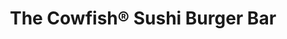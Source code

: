 ---
layout: place
title: "The Cowfish® Sushi Burger Bar"
permalink: /florida/orlando/the-cowfish-sushi-burger-bar.html
stateAbbr: FL
stateName: Florida
cityName: Orlando
place_id: ChIJSfXhPed-54gR5flbxVwTdyc
photos:
  - name: >-
      places/ChIJSfXhPed-54gR5flbxVwTdyc/photos/AeeoHcJwQuekv9LbdAg-SA31K2vU_k8l43SW-0QqFsw2yaJ3EQTSFtvSmxR4VUO2Ok4CK0qR9gmBmggYcLxiyCwewFUUV3Bxji7gKBEv-z90o-Y59NCq9R5ZRLci068xz1sbNOCSb7Y3-4dx-0HMplntPvFNlQUtL3aFamiZsczl2XY8Gg1emANZSIHDLP3iMFSXQx4GTbUB06ZJ5QK5zEuVLjz03eoXxrmxTSIVbay7PmzDxinzAU839dDeahPX2RCSXIJOO-CkU14R4pykVrSXDBW-SrEoUkBMKHHI9miJ57H0yg
    widthPx: 1227
    heightPx: 920
    authorAttributions:
      - displayName: The Cowfish® Sushi Burger Bar
        uri: https://maps.google.com/maps/contrib/118087209219705578284
        photoUri: >-
          https://lh3.googleusercontent.com/a/ACg8ocK4FanPpZkwgyc-fpFWpQiM0mCSrxW1eqRRMHLm_-IQZTZ_dg=s100-p-k-no-mo
    flagContentUri: >-
      https://www.google.com/local/imagery/report/?cb_client=maps_api_places.places_api&image_key=!1e10!2sAF1QipO65jYtu4VxbQUDZ7kqJuHK0qQ8dBcxR1ncENYO&hl=en-US
    googleMapsUri: >-
      https://www.google.com/maps/place//data=!3m4!1e2!3m2!1sAF1QipO65jYtu4VxbQUDZ7kqJuHK0qQ8dBcxR1ncENYO!2e10!4m2!3m1!1s0x88e77ee73de1f549:0x2777135cc55bf9e5
  - name: >-
      places/ChIJSfXhPed-54gR5flbxVwTdyc/photos/AeeoHcKrcFx17z1bRqr1o8FcAspf2LjLpyD8KTvR2-kko_byB3W8JuYk329nax2ZeDkZ5qyhHqVYkFUA-EXLjb_AicEkOe6_gOSU0lWNe7ezgX8Y3Me0BD-oJbPvMxqqFLLX8YiVoiQVna0iw2uRTFn1vhoAUbkZ-h9SwIq5fInuwSGeeCVV_i952hp4mc-nKYLu5s9qZ09OXIkMtUPndBvdl5i0jNFdEJQMcKQTtyD7h7E9Wq6C8272ENqGZH71GuYZDanL-H9Pew5d_0Xv34dbR7yW9kiYlKO6psiFXalMbcNr7pg2fDiRjdCnduw4-6XTG9EkmWWP_-Q_Lhhemf6MuJXo5jbboV1qI0WDvh4bovtgS6gjuJX8iwjdQ7S6y6s6Du6Be1y9X7y3EPAZVaqYrJvnlIEqZL45evpvSmjonpgsnlFv5AFHNUJOKG9BmJKs
    widthPx: 4000
    heightPx: 3000
    authorAttributions:
      - displayName: Jorge Villalba
        uri: https://maps.google.com/maps/contrib/107646653455217214649
        photoUri: >-
          https://lh3.googleusercontent.com/a/ACg8ocJWZDyr6HbkpqjQbxtRTXpkU0NpztwXYX4nkct6Yt3YVDz7og=s100-p-k-no-mo
    flagContentUri: >-
      https://www.google.com/local/imagery/report/?cb_client=maps_api_places.places_api&image_key=!1e10!2sCIABIhADydERSCsWAWfplL4ABOSm&hl=en-US
    googleMapsUri: >-
      https://www.google.com/maps/place//data=!3m4!1e2!3m2!1sCIABIhADydERSCsWAWfplL4ABOSm!2e10!4m2!3m1!1s0x88e77ee73de1f549:0x2777135cc55bf9e5
  - name: >-
      places/ChIJSfXhPed-54gR5flbxVwTdyc/photos/AeeoHcIsZ7cz9qwk24GNlS4hJdOTeoebC30gahX8UpZp1idFilVOPhkB05_1GfZbppPMkr40sZXrBKvTz4I0lOFf4P66098dW-EgvzXmi6aZ22oFwv7jIBQHQ3O-i47z9RO6Ws3tG2obv3mupZYKdoFaqI6c3bzHQ-AlVfQp39jLEFiHvsPiRTdGQlTdRSUiQwiJ4ZVVthOJ61qn7RSk1JtkzUH8us13ths4_ZDLNm2xCYFznhgYJIvMUrX1qI2uCpWcFhRbvwycxaqctCkkzi3I5d4UuAXpgQj5V-CBv4f4BJsEc3lSLdwjbLBowOnZMmOe50cRLhjvliA2rFSJCDfKp7wKhzTLWnNGF2y9RGwfZ_cZEjhNI4kto5bI6zIeTHunkrtzrqINDsCHgTuVj8uPXUFATzjkWArw10XXsiFPptwVank
    widthPx: 4800
    heightPx: 2700
    authorAttributions:
      - displayName: james e
        uri: https://maps.google.com/maps/contrib/112081181940962028010
        photoUri: >-
          https://lh3.googleusercontent.com/a-/ALV-UjX8dBfv8adJJEfHQlYoJ9X9W2I2UF2RiDhn-K7rXjD8X10qMe5l=s100-p-k-no-mo
    flagContentUri: >-
      https://www.google.com/local/imagery/report/?cb_client=maps_api_places.places_api&image_key=!1e10!2sCIHM0ogKEICAgMCI5dKkgAE&hl=en-US
    googleMapsUri: >-
      https://www.google.com/maps/place//data=!3m4!1e2!3m2!1sCIHM0ogKEICAgMCI5dKkgAE!2e10!4m2!3m1!1s0x88e77ee73de1f549:0x2777135cc55bf9e5
  - name: >-
      places/ChIJSfXhPed-54gR5flbxVwTdyc/photos/AeeoHcL6Eq2_G56OkcChPe68cK1hhB-X9xkQ0exlS61ttmwAbTru7LDIJEY73P0LsbxwcsdPdAZ9mRptMDk7JUVFRBuLJCr928nHSb0jZqZRnYGDMPypiTBEh7oy7glhFcjA9Er_iK38suL0JxvFf_9JPDKLjvXQAJUO4G72C9ToBRrWlk8mojTsYvBULAesr0q_DPmxEH2PIE-bSsni3zBAkdNW6vvRyxvVqUIv5XoPXildQPOCq-SjpvlL1zm_aWziod8W7zg0UqjxPQBNIdPJoRy147RARUxH4znVYwzJ67nkb02GCjsT1TB5VuTYHHZn9t-oxsDPEnBMWuDP_jsK3CLKhXMYMA8zHUoSxBX27Zv000RqaP-07LK_qZ5ubMqclmKALgtU-LLy4BxVuX_VCvWdb_-tGsl9Y3TagP4sQ52VsO8Q
    widthPx: 4000
    heightPx: 3000
    authorAttributions:
      - displayName: Dror Geva
        uri: https://maps.google.com/maps/contrib/101924970685520777815
        photoUri: >-
          https://lh3.googleusercontent.com/a-/ALV-UjU3xVj6K-qKyCUjdPcvV3gEzy2TI9r1l2BOPdshxOfGW6UdTHqmig=s100-p-k-no-mo
    flagContentUri: >-
      https://www.google.com/local/imagery/report/?cb_client=maps_api_places.places_api&image_key=!1e10!2sCIHM0ogKEICAgIDXpPX4wQE&hl=en-US
    googleMapsUri: >-
      https://www.google.com/maps/place//data=!3m4!1e2!3m2!1sCIHM0ogKEICAgIDXpPX4wQE!2e10!4m2!3m1!1s0x88e77ee73de1f549:0x2777135cc55bf9e5
  - name: >-
      places/ChIJSfXhPed-54gR5flbxVwTdyc/photos/AeeoHcLxBA3qDFcdWgJuZEASCIOxZAAAQ88DCRRL_Mc2Vtfese_tGgXbr_4BP5_pxAr_O1277AXpEdYt2QPtWSiz8wnU_9VIgTQZvW0RcSL7xrCLB3Zeh-mDAqcpRVDPbHo7qmFeIj-V24h0FEBBhWfkQgWKfvdTgZdZdwstRi_kSxHgADuO6r8ptek0hpByXWtUp1Lrf3SnQxfKhgQMEUW_uUPM-kTKrHM8KW7uPNQUKXsOq5wXdjAU_8JQGqgXdvn2HJZgi9Pxa4efpoo19lFHoKP4REHkj5NPvhGkcqMujJDKZ3rvYNKvOM6uaR0DABezpe6IMc8C6EgnE3Dz0CB6UX2ir1uiTkI8YL3RULrNcdPDXT0XKYXblI9BL8-NeG6KKfRYdOQAx1gsNZzmFjGWEx1byJC0Efc1kNtDGrBYE7p9eAzT
    widthPx: 4032
    heightPx: 1816
    authorAttributions:
      - displayName: Andrew Patteson
        uri: https://maps.google.com/maps/contrib/104376722673146373591
        photoUri: >-
          https://lh3.googleusercontent.com/a-/ALV-UjWXdNKon1wywR6ghMfBBdcSHbFYLC5dWjrb8xpmUOcpX18zni0xUw=s100-p-k-no-mo
    flagContentUri: >-
      https://www.google.com/local/imagery/report/?cb_client=maps_api_places.places_api&image_key=!1e10!2sCIHM0ogKEICAgMDwnsKfuAE&hl=en-US
    googleMapsUri: >-
      https://www.google.com/maps/place//data=!3m4!1e2!3m2!1sCIHM0ogKEICAgMDwnsKfuAE!2e10!4m2!3m1!1s0x88e77ee73de1f549:0x2777135cc55bf9e5
  - name: >-
      places/ChIJSfXhPed-54gR5flbxVwTdyc/photos/AeeoHcJwtfnLBGcTQCtI8SLJjYRCOPMDB5Hjc2mni7DB6fTorosjSeByxofh2dZ01LynTjdfEJNG7C5S8-W060BRnuEZgzaMNTxb4cJM_UpxnF4iIBn0-HzGC6JjTdjIq0pk22dkj8MPcURK4YILfMYx97KmhmyBa3Dii8armtSXtXMWk0To3qUK1d0zJ2ceSPIfiyNz2bQ5hxvzNPFSfrsftbyxtEagN-gQfF0ZwCx2gPKQuEUZ9qyKGU2BXMTaKLCV4-NE4reZtpj_RAhnLGh0qUDb5_lxA80e1izx7o3Y51fVOfL7gmz-BqZ_K-0ampi336lrJ6fgx3587pIzXJ5qVudRQMjb7483auGWBvhBXacCdQuvF-PRONBF4vFfOg0bqkvUTvo9aHxI1wt12ErUP5TZE4c3pQlQMcauXamG4WOfJw
    widthPx: 4032
    heightPx: 3024
    authorAttributions:
      - displayName: Grouper 305
        uri: https://maps.google.com/maps/contrib/104400374410501075816
        photoUri: >-
          https://lh3.googleusercontent.com/a-/ALV-UjWgjt5Nc7xhxrv5e5IO7G4cDms1bg1Z3HAN6uH7WfS2vOT0-K_1=s100-p-k-no-mo
    flagContentUri: >-
      https://www.google.com/local/imagery/report/?cb_client=maps_api_places.places_api&image_key=!1e10!2sCIHM0ogKEICAgICLgs-wcQ&hl=en-US
    googleMapsUri: >-
      https://www.google.com/maps/place//data=!3m4!1e2!3m2!1sCIHM0ogKEICAgICLgs-wcQ!2e10!4m2!3m1!1s0x88e77ee73de1f549:0x2777135cc55bf9e5
  - name: >-
      places/ChIJSfXhPed-54gR5flbxVwTdyc/photos/AeeoHcKfCQhVGKXDo-f9JwRYOqAcEDZzYxK_YfaBtD4XHG-V5wYQo35TS0JU_PgsZ9MfCzRSc8Z3g9Ta38nzlMrQM1P42bItUnhK_N_jt3omTY7CjAurqBmmmeD8wRjgDLeXpZ1SznnLsaR06Jo-bAeRhWRTpkxYGpqzRiQyjuHLbt3PfSlVRNVsD-FdkWom6R9RG6yV8PMyXV-c24tnTdgrb4D4jLrzeK54i7KAvH8b-4DseRQG7DTUVlZBfwSGraCXvS6lsXFa1mFuo1jvG5TCyyFEQxDP81hlx7lY8HA7x8KwEgzYKZs5Cm1HjJjDEZjTiKJ-JbHJ9qk8eoQX-7arQ_yVRA2RLX_Bp-fYPATmsSYYJVcxJjfT6cHEfdI_efsiHOMt-AYQlHcrMWuA1xbhljfVmY3AkUaFhs4rxUmlWXVb6g
    widthPx: 3024
    heightPx: 4032
    authorAttributions:
      - displayName: Christopher Riggs
        uri: https://maps.google.com/maps/contrib/100084033339405047175
        photoUri: >-
          https://lh3.googleusercontent.com/a-/ALV-UjXl86mkPVytfnN_OlUxahFYMOPcFrtQn3vbPoWt3jdvO2Hrllc7qw=s100-p-k-no-mo
    flagContentUri: >-
      https://www.google.com/local/imagery/report/?cb_client=maps_api_places.places_api&image_key=!1e10!2sCIHM0ogKEICAgIDzvaDRQQ&hl=en-US
    googleMapsUri: >-
      https://www.google.com/maps/place//data=!3m4!1e2!3m2!1sCIHM0ogKEICAgIDzvaDRQQ!2e10!4m2!3m1!1s0x88e77ee73de1f549:0x2777135cc55bf9e5
  - name: >-
      places/ChIJSfXhPed-54gR5flbxVwTdyc/photos/AeeoHcJyKQaLIYr9WTAKoiKiQzmUiH1d2wiryrRVMGbVtvNKVOlL64d280jw2GJaW5pDb2rgVIkBxeSGF3MM8Dti8L-3ucQuxxTN5z9Tk20tHKcKQfPSz3laFm4ZYUu5fgn5usgf4OpEiej5buIVSPtPIErLM1JDzVR1xdeQeea2OKN61OSysW76Tabey1ZGkbZJnkL_ki12PIs1oE4Ak_KQddFrjfHpd5eca8FT7y9FFhpky7Dd52h5ITiUvz6O0t9d4A9HIoE60pYdpyA7csH6hhetGn-lkBsY6HcFl_Qm2VD76J2qPCumXl0xoxy7C7dkQEapfokiH1yDkd-_tPibjOLJmdGH5s7IuzwKxO4SvymKYVkvKqDmCiMu_XTCt6qflX_l3KNnZBw2zcqSXui660Y8SUN7_YaCIUF9EoRK122SqPAzQhM5to2_bdw-JutE
    widthPx: 4032
    heightPx: 3024
    authorAttributions:
      - displayName: Mad Hatter
        uri: https://maps.google.com/maps/contrib/105456295421565348595
        photoUri: >-
          https://lh3.googleusercontent.com/a-/ALV-UjVpiK-J6K0TwofDwux29_2KZw-x-2UVZkwfoVQqQP9vAxw7Kumi=s100-p-k-no-mo
    flagContentUri: >-
      https://www.google.com/local/imagery/report/?cb_client=maps_api_places.places_api&image_key=!1e10!2sCIABIhADyc5UXyKuwGezvlwAAZ1q&hl=en-US
    googleMapsUri: >-
      https://www.google.com/maps/place//data=!3m4!1e2!3m2!1sCIABIhADyc5UXyKuwGezvlwAAZ1q!2e10!4m2!3m1!1s0x88e77ee73de1f549:0x2777135cc55bf9e5
  - name: >-
      places/ChIJSfXhPed-54gR5flbxVwTdyc/photos/AeeoHcL4VndX8hA1EH5I2GGyvghfykM7Q5j0gLSYTlmfvcK1lRkDoFbic_-XeB4lClTB8HO4fnbVV_d64aNbnT_K2inOrmwfT5Rb8Soj3jAwd_drXkyRGVKs5vmMM7zwhUsqRQBi7yLEm-ftBT6dix-PNMKn0u8sYhoRkleOBo3i8VH83dAWmFbezi8IJCl5qMGu-VmxCX8ZTF2kS3e4jzfa7r4FXYpJ7q87n4KPoTc593v6Hra_9BRNF28Aa5THLeZh8vnV364pdkghDwJh_8PysWHFDTbOo9-QI8z6axdV1WMLJjxPa5jAsfZfG7fif7xSWpNzJ0T_q39O9jOTc8NvHVp4BsStKEgO8icAvo6Q2E6qoiMENQLlogrFl_4sMOc13VOS5W1rrIHSyUnJ-sGm_JVsGjppb64EnA4Je6wBv51GDKSX3DdoDMJh5NyVMp9h
    widthPx: 4032
    heightPx: 3024
    authorAttributions:
      - displayName: Mad Hatter
        uri: https://maps.google.com/maps/contrib/105456295421565348595
        photoUri: >-
          https://lh3.googleusercontent.com/a-/ALV-UjVpiK-J6K0TwofDwux29_2KZw-x-2UVZkwfoVQqQP9vAxw7Kumi=s100-p-k-no-mo
    flagContentUri: >-
      https://www.google.com/local/imagery/report/?cb_client=maps_api_places.places_api&image_key=!1e10!2sCIABIhAA3jU35CingmezvlsADFQO&hl=en-US
    googleMapsUri: >-
      https://www.google.com/maps/place//data=!3m4!1e2!3m2!1sCIABIhAA3jU35CingmezvlsADFQO!2e10!4m2!3m1!1s0x88e77ee73de1f549:0x2777135cc55bf9e5
  - name: >-
      places/ChIJSfXhPed-54gR5flbxVwTdyc/photos/AeeoHcL5RH-Rn0f-3CLNFqyh2mSd1NLdfnh1FL96EPLx9add71by2y-IYCEhnP04TBsJ0trozJ3sMNV6ya2YaVh3PVi0F_sQtjqi7wWQTqLR5Fv4H2wIS5ZF3uT2glP8xBkm0madPrHnn9AebgNXgZ471cyu_UErG1q86svNLOQXsv3hiC2zumw-fbhx2wOrRLzabFwMNxKH9yoMpWZQTGHCEBbXa4GDTKYyR0THpJzfLuPtqMPAnaTOjZbenzIHM4lQ5dd42Lh0OGHgVQXypMbDTDvUa424ct3Ds8N925Bf4YY2MYwPtqJKxGInpTcMiVp1i8viqJxvM2-vwZT4_Zhv1XjcxKJnwRboUBq4_UyIvvWJZYefeg9f4K00oQbe6RhDtUHMNRZ6-sjc4LGybPX3MbhYsKsQdOI-Z30GFCC0BldX6Iz3
    widthPx: 4000
    heightPx: 3000
    authorAttributions:
      - displayName: Claire Mason
        uri: https://maps.google.com/maps/contrib/110729677556178632192
        photoUri: >-
          https://lh3.googleusercontent.com/a/ACg8ocLQ70tl8QfVSequsqZ2ADGjGOqYTnNaDcosBlDF_twsTwxkLg=s100-p-k-no-mo
    flagContentUri: >-
      https://www.google.com/local/imagery/report/?cb_client=maps_api_places.places_api&image_key=!1e10!2sCIHM0ogKEICAgICHqsuC6AE&hl=en-US
    googleMapsUri: >-
      https://www.google.com/maps/place//data=!3m4!1e2!3m2!1sCIHM0ogKEICAgICHqsuC6AE!2e10!4m2!3m1!1s0x88e77ee73de1f549:0x2777135cc55bf9e5
address: 6000 Universal Blvd, Orlando, FL 32819, USA
street: 6000 Universal Blvd
city: Orlando
state: FL
zip: '32819'
country: USA
neighborhood: Southwest Orlando
latitude: '28.473006'
longitude: '-81.465468'
accessibility_options:
  wheelchairAccessibleParking: true
  wheelchairAccessibleEntrance: true
  wheelchairAccessibleRestroom: true
  wheelchairAccessibleSeating: true
business_status: OPERATIONAL
name: The Cowfish® Sushi Burger Bar
google_maps_links:
  directionsUri: >-
    https://www.google.com/maps/dir//''/data=!4m7!4m6!1m1!4e2!1m2!1m1!1s0x88e77ee73de1f549:0x2777135cc55bf9e5!3e0
  placeUri: https://maps.google.com/?cid=2843762978876815845
  writeAReviewUri: >-
    https://www.google.com/maps/place//data=!4m3!3m2!1s0x88e77ee73de1f549:0x2777135cc55bf9e5!12e1
  reviewsUri: >-
    https://www.google.com/maps/place//data=!4m4!3m3!1s0x88e77ee73de1f549:0x2777135cc55bf9e5!9m1!1b1
  photosUri: >-
    https://www.google.com/maps/place//data=!4m3!3m2!1s0x88e77ee73de1f549:0x2777135cc55bf9e5!10e5
primary_type: Sushi Restaurant
opening_hours:
  regular: null
  current: null
secondary_opening_hours:
  regular:
    weekdayDescriptions: null
    type: null
  current:
    weekdayDescriptions: null
    type: null
phone: (407) 224-3663
price_level: PRICE_LEVEL_MODERATE
price_range: $20 &ndash; $30
rating: '3.9'
rating_count: 4531
website: https://www.universalorlando.com/web/en/us/things-to-do/dining/the-cowfish
description: >-
  Bustling, family-friendly fusion eatery at Universal CityWalk with burgers,
  sushi & a full bar.
reviews:
  - name: >-
      places/ChIJSfXhPed-54gR5flbxVwTdyc/reviews/ChdDSUhNMG9nS0VJQ0FnTUNJMjQtRXZ3RRAB
    relativePublishTimeDescription: a week ago
    rating: 5
    text:
      text: >-
        Cowfish at Universal Studios was incredible! I tried the buffalo chicken
        sushi and calamari, and both were absolutely delicious. The sushi was
        such a unique twist, and the buffalo chicken flavor was on point—spicy,
        tangy, and perfectly paired with the creamy sauce. The calamari was
        crispy and fresh, just the way I love it. The atmosphere was lively and
        fun, and the service was great. Definitely a must-visit spot if you’re
        at Universal! Can’t wait to come back and try more of their creative
        menu.
      languageCode: en
    originalText:
      text: >-
        Cowfish at Universal Studios was incredible! I tried the buffalo chicken
        sushi and calamari, and both were absolutely delicious. The sushi was
        such a unique twist, and the buffalo chicken flavor was on point—spicy,
        tangy, and perfectly paired with the creamy sauce. The calamari was
        crispy and fresh, just the way I love it. The atmosphere was lively and
        fun, and the service was great. Definitely a must-visit spot if you’re
        at Universal! Can’t wait to come back and try more of their creative
        menu.
      languageCode: en
    authorAttribution:
      displayName: Chantel Sagerer-Eaves
      uri: https://www.google.com/maps/contrib/108759826117578252874/reviews
      photoUri: >-
        https://lh3.googleusercontent.com/a-/ALV-UjWyQmfPc4Tx2f_cdiWHVa-aGlncniiBbYT8MG0pGFyb1y-mJ9qm=s128-c0x00000000-cc-rp-mo-ba3
    publishTime: '2025-04-04T23:01:21.679726Z'
    flagContentUri: >-
      https://www.google.com/local/review/rap/report?postId=ChdDSUhNMG9nS0VJQ0FnTUNJMjQtRXZ3RRAB&d=17924085&t=1
    googleMapsUri: >-
      https://www.google.com/maps/reviews/data=!4m6!14m5!1m4!2m3!1sChdDSUhNMG9nS0VJQ0FnTUNJMjQtRXZ3RRAB!2m1!1s0x88e77ee73de1f549:0x2777135cc55bf9e5
  - name: >-
      places/ChIJSfXhPed-54gR5flbxVwTdyc/reviews/ChZDSUhNMG9nS0VJQ0FnTUNRaHAzRkhBEAE
    relativePublishTimeDescription: a month ago
    rating: 5
    text:
      text: >-
        This place and their awesome menu is unforgettable. The bartender was
        soooo nice and very engaging. She was so great that she somehow
        convinced me to consume all this food alone. The sandwich was so
        delicious and very creative. I ordered an appetizer, Bloody Mary
        garnished with a beef slider and a banana peanut butter chocolate shake
        for dessert. This place is a definite spot to eat while visiting
        Universal Studios, Orlando. Cheers…..
      languageCode: en
    originalText:
      text: >-
        This place and their awesome menu is unforgettable. The bartender was
        soooo nice and very engaging. She was so great that she somehow
        convinced me to consume all this food alone. The sandwich was so
        delicious and very creative. I ordered an appetizer, Bloody Mary
        garnished with a beef slider and a banana peanut butter chocolate shake
        for dessert. This place is a definite spot to eat while visiting
        Universal Studios, Orlando. Cheers…..
      languageCode: en
    authorAttribution:
      displayName: mark conliffe
      uri: https://www.google.com/maps/contrib/109476722657476442405/reviews
      photoUri: >-
        https://lh3.googleusercontent.com/a-/ALV-UjXEx9omWHX1rEhcO6A1CRVKJIHNndFPamLaRQcARIv2v5zsNWNK=s128-c0x00000000-cc-rp-mo-ba4
    publishTime: '2025-03-03T21:51:41.868289Z'
    flagContentUri: >-
      https://www.google.com/local/review/rap/report?postId=ChZDSUhNMG9nS0VJQ0FnTUNRaHAzRkhBEAE&d=17924085&t=1
    googleMapsUri: >-
      https://www.google.com/maps/reviews/data=!4m6!14m5!1m4!2m3!1sChZDSUhNMG9nS0VJQ0FnTUNRaHAzRkhBEAE!2m1!1s0x88e77ee73de1f549:0x2777135cc55bf9e5
  - name: >-
      places/ChIJSfXhPed-54gR5flbxVwTdyc/reviews/ChZDSUhNMG9nS0VJQ0FnTURBcEtiR1FnEAE
    relativePublishTimeDescription: 2 months ago
    rating: 5
    text:
      text: >-
        Fun lively atmosphere. We did not need reservations (6:30pm dinner on a
        Thursday). Sat outside (because we could!). Great food combos and good
        service.


        Restrooms are up a hearty flight of stairs in back of building so don’t
        wait until last minute to go! 😉
      languageCode: en
    originalText:
      text: >-
        Fun lively atmosphere. We did not need reservations (6:30pm dinner on a
        Thursday). Sat outside (because we could!). Great food combos and good
        service.


        Restrooms are up a hearty flight of stairs in back of building so don’t
        wait until last minute to go! 😉
      languageCode: en
    authorAttribution:
      displayName: Becky C
      uri: https://www.google.com/maps/contrib/102265802290088638118/reviews
      photoUri: >-
        https://lh3.googleusercontent.com/a-/ALV-UjX8FjS-RfcYvX5S11gyMhpYm4Z3uVJv2suytfOSjRbzuFbdUZHW=s128-c0x00000000-cc-rp-mo-ba4
    publishTime: '2025-02-07T03:18:21.025528Z'
    flagContentUri: >-
      https://www.google.com/local/review/rap/report?postId=ChZDSUhNMG9nS0VJQ0FnTURBcEtiR1FnEAE&d=17924085&t=1
    googleMapsUri: >-
      https://www.google.com/maps/reviews/data=!4m6!14m5!1m4!2m3!1sChZDSUhNMG9nS0VJQ0FnTURBcEtiR1FnEAE!2m1!1s0x88e77ee73de1f549:0x2777135cc55bf9e5
  - name: >-
      places/ChIJSfXhPed-54gR5flbxVwTdyc/reviews/ChZDSUhNMG9nS0VJQ0FnSUNmNXR2WlJBEAE
    relativePublishTimeDescription: 3 months ago
    rating: 5
    text:
      text: >-
        After two Universal trips here the past two years, I can say that it’s
        probably one of my favorite places to eat out of the parks and city
        walk.


        This is a MUST stop for all Sushi and Burger lovers. Its the best of
        both worlds. The rolls are BIG and delicious. The portions of their food
        in general are bigger and filling. The food presentation is beautiful
        and the service is always great!


        The tropical storm roll is still my favorite but I also enjoyed the
        firecracker roll, the boss roll and the spicy crunchy roll. My husband
        always gets the Texas Longhorn burger with the parmesan truffle fries.


        Sit on their patio for a quiet calm lunch or dinner. The parks are loud
        with people so it’s actually nice to have a little break during the day!
        And you can people watch from their patio which is entertaining. They
        also have heaters so even if it’s chilly it’s worth it.


        Make reservations using the universal app, there’s usually a ton of
        availability and easy change reservation times. They are located on the
        second floor so if you have littles or sore feet from walking, take the
        elevator! The restrooms are on the 3rd floor. They have a cute fish tank
        to look at the hostess stand.
      languageCode: en
    originalText:
      text: >-
        After two Universal trips here the past two years, I can say that it’s
        probably one of my favorite places to eat out of the parks and city
        walk.


        This is a MUST stop for all Sushi and Burger lovers. Its the best of
        both worlds. The rolls are BIG and delicious. The portions of their food
        in general are bigger and filling. The food presentation is beautiful
        and the service is always great!


        The tropical storm roll is still my favorite but I also enjoyed the
        firecracker roll, the boss roll and the spicy crunchy roll. My husband
        always gets the Texas Longhorn burger with the parmesan truffle fries.


        Sit on their patio for a quiet calm lunch or dinner. The parks are loud
        with people so it’s actually nice to have a little break during the day!
        And you can people watch from their patio which is entertaining. They
        also have heaters so even if it’s chilly it’s worth it.


        Make reservations using the universal app, there’s usually a ton of
        availability and easy change reservation times. They are located on the
        second floor so if you have littles or sore feet from walking, take the
        elevator! The restrooms are on the 3rd floor. They have a cute fish tank
        to look at the hostess stand.
      languageCode: en
    authorAttribution:
      displayName: Christy Nicole
      uri: https://www.google.com/maps/contrib/100008224579704891918/reviews
      photoUri: >-
        https://lh3.googleusercontent.com/a-/ALV-UjX_OyKk_MmPEoyhtRfKGsWWsBNMDBjHpvIFO4Q2mI-g7jTtjYIA=s128-c0x00000000-cc-rp-mo-ba3
    publishTime: '2024-12-28T17:47:05.173414Z'
    flagContentUri: >-
      https://www.google.com/local/review/rap/report?postId=ChZDSUhNMG9nS0VJQ0FnSUNmNXR2WlJBEAE&d=17924085&t=1
    googleMapsUri: >-
      https://www.google.com/maps/reviews/data=!4m6!14m5!1m4!2m3!1sChZDSUhNMG9nS0VJQ0FnSUNmNXR2WlJBEAE!2m1!1s0x88e77ee73de1f549:0x2777135cc55bf9e5
  - name: >-
      places/ChIJSfXhPed-54gR5flbxVwTdyc/reviews/ChdDSUhNMG9nS0VJQ0FnSUR2dC12YjRnRRAB
    relativePublishTimeDescription: 3 months ago
    rating: 5
    text:
      text: >-
        Pretty solid choice and a hidden gem out in the open, just across the
        street from Universal Store City walk on the opposing corner.


        The Crab Rangoon Dip is delicious and has real pieces of crab in the
        dip. The wanton chips are delicious and the sweet chili sauce gives it
        an extra layer of depth. Brilliant!


        The Buffalo Burgushi was pretty interesting choice and fusion food done
        right. The chicken could've been slightly less dry or maybe slow-cooked
        in buffalo sauce or something, but it wasn't enough to ruin the good.


        And the staff were stellar, even with how busy it was. Bit of a
        well-oiled machine in the chaos of being at a theme park. Well worth
        going!


        Also reservations are probably needed for tables with how busy it is,
        but the bar may be open (look for the black seats).
      languageCode: en
    originalText:
      text: >-
        Pretty solid choice and a hidden gem out in the open, just across the
        street from Universal Store City walk on the opposing corner.


        The Crab Rangoon Dip is delicious and has real pieces of crab in the
        dip. The wanton chips are delicious and the sweet chili sauce gives it
        an extra layer of depth. Brilliant!


        The Buffalo Burgushi was pretty interesting choice and fusion food done
        right. The chicken could've been slightly less dry or maybe slow-cooked
        in buffalo sauce or something, but it wasn't enough to ruin the good.


        And the staff were stellar, even with how busy it was. Bit of a
        well-oiled machine in the chaos of being at a theme park. Well worth
        going!


        Also reservations are probably needed for tables with how busy it is,
        but the bar may be open (look for the black seats).
      languageCode: en
    authorAttribution:
      displayName: Paul Park
      uri: https://www.google.com/maps/contrib/116119956274657045362/reviews
      photoUri: >-
        https://lh3.googleusercontent.com/a-/ALV-UjV1cRGqLzYxhlq2tPfS6uYs8StChWO798Rtgl8eBXGl5CJgxn-TUw=s128-c0x00000000-cc-rp-mo-ba6
    publishTime: '2024-12-25T02:59:52.689797Z'
    flagContentUri: >-
      https://www.google.com/local/review/rap/report?postId=ChdDSUhNMG9nS0VJQ0FnSUR2dC12YjRnRRAB&d=17924085&t=1
    googleMapsUri: >-
      https://www.google.com/maps/reviews/data=!4m6!14m5!1m4!2m3!1sChdDSUhNMG9nS0VJQ0FnSUR2dC12YjRnRRAB!2m1!1s0x88e77ee73de1f549:0x2777135cc55bf9e5
parking_options:
  paidGarageParking: true
payment_options:
  acceptsCreditCards: true
  acceptsCashOnly: false
allow_dogs: null
curbside_pickup: null
delivery: null
dine_in: true
good_for_children: true
good_for_groups: true
good_for_sports: false
live_music: false
menu_for_children: true
outdoor_seating: true
reservable: true
restroom: true
serves_beer: true
serves_breakfast: false
serves_brunch: false
serves_cocktails: true
serves_coffee: true
serves_dinner: true
serves_dessert: true
serves_lunch: true
serves_vegetarian_food: true
serves_wine: true
takeout: true

---